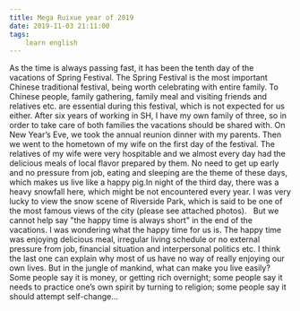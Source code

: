 ```yaml
---
title: Mega Ruixue year of 2019
date: 2019-11-03 21:11:00
tags:
    learn english
---
```

As the time is always passing fast, it has been the tenth day of the vacations of Spring Festival. The Spring Festival is the most important Chinese traditional festival, being worth celebrating with entire family. To Chinese people, family gathering, family meal and visiting friends and relatives etc. are essential during this festival, which is not expected for us either. After six years of working in SH, I have my own family of three, so in order to take care of both families the vacations should be shared with. On New Year’s Eve, we took the annual reunion dinner with my parents. Then we went to the hometown of my wife on the first day of the festival. The relatives of my wife were very hospitable and we almost every day had the delicious meals of local flavor prepared by them. No need to get up early and no pressure from job, eating and sleeping are the theme of these days, which makes us live like a happy pig.In night of the third day, there was a heavy snowfall here, which might be not encountered every year. I was very lucky to view the snow scene of Riverside Park, which is said to be one of the most famous views of the city (please see attached photos).   But we cannot help say "the happy time is always short" in the end of the vacations. I was wondering what the happy time for us is. The happy time was enjoying delicious meal, irregular living schedule or no external pressure from job, financial situation and interpersonal politics etc. I think the last one can explain why most of us have no way of really enjoying our own lives. But in the jungle of mankind, what can make you live easily? Some people say it is money, or getting rich overnight; some people say it needs to practice one’s own spirit by turning to religion; some people say it should attempt self-change…   